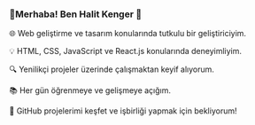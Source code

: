 ### 👋Merhaba! Ben Halit Kenger 🚀


🌐 Web geliştirme ve tasarım konularında tutkulu bir geliştiriciyim.

💡 HTML, CSS, JavaScript ve React.js konularında deneyimliyim.

🔍 Yenilikçi projeler üzerinde çalışmaktan keyif alıyorum.

📚 Her gün öğrenmeye ve gelişmeye açığım.

🌟 GitHub projelerimi keşfet ve işbirliği yapmak için bekliyorum!

